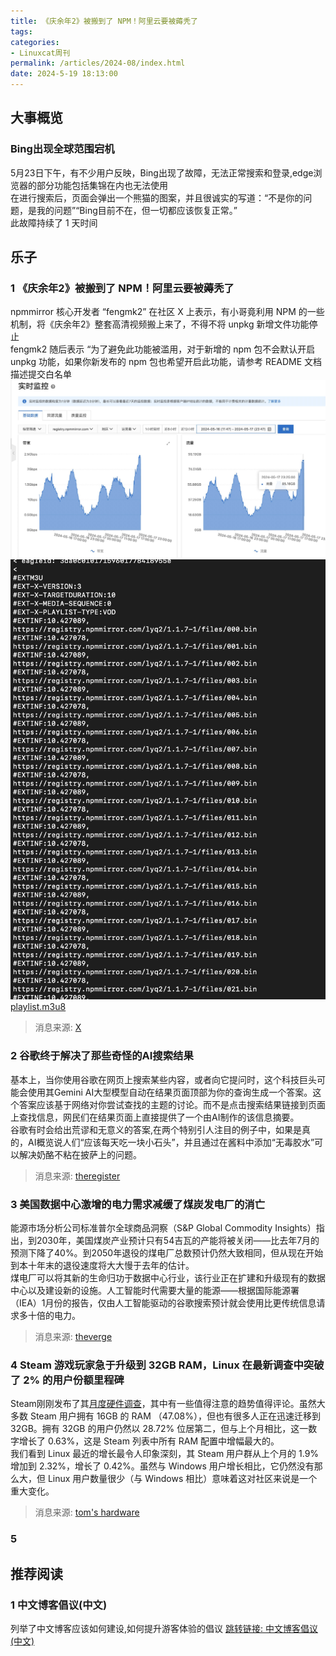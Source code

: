 ```yaml
---
title: 《庆余年2》被搬到了 NPM！阿里云要被薅秃了
tags: 
categories: 
- Linuxcat周刊
permalink: /articles/2024-08/index.html
date: 2024-5-19 18:13:00
---
```

## 大事概览
### Bing出现全球范围宕机
5月23日下午，有不少用户反映，Bing出现了故障，无法正常搜索和登录,edge浏览器的部分功能包括集锦在内也无法使用         
在进行搜索后，页面会弹出一个熊猫的图案，并且很诚实的写道：“不是你的问题，是我的问题”“Bing目前不在，但一切都应该恢复正常。”      
此故障持续了 1 天时间

## 乐子
### 1 《庆余年2》被搬到了 NPM！阿里云要被薅秃了
npmmirror 核心开发者 “fengmk2” 在社区 X 上表示，有小哥竟利用 NPM 的一些机制，将《庆余年2》整套高清视频搬上来了，不得不将 unpkg 新增文件功能停止     
fengmk2 随后表示 “为了避免此功能被滥用，对于新增的 npm 包不会默认开启 unpkg 功能，如果你新发布的 npm 包也希望开启此功能，请参考 README 文档描述提交白名单
![为了无法计算的损失1](/docs/assets/2024/08/GNytLfkXQAA8GMf.jfif "为了无法计算的损失1")     
![为了无法计算的损失2](/docs/assets/2024/08/GNyuFo1WAAAAkQa.jfif "为了无法计算的损失2")     
[playlist.m3u8](/docs/assets/2024/08/playlist.m3u8)     
> 消息来源: [X](https://x.com/fengmk2/status/1791498406923215020)

### 2 谷歌终于解决了那些奇怪的AI搜索结果
基本上，当你使用谷歌在网页上搜索某些内容，或者向它提问时，这个科技巨头可能会使用其Gemini AI大型模型自动在结果页面顶部为你的查询生成一个答案。这个答案应该基于网络对你尝试查找的主题的讨论。而不是点击搜索结果链接到页面上查找信息，网民们在结果页面上直接提供了一个由AI制作的该信息摘要。   
谷歌有时会给出荒谬和无意义的答案,在两个特别引人注目的例子中，如果是真的，AI概览说人们“应该每天吃一块小石头”，并且通过在酱料中添加“无毒胶水”可以解决奶酪不粘在披萨上的问题。
> 消息来源: [theregister](https://www.theregister.com/2024/05/31/google_ai_search_update/)

### 3 美国数据中心激增的电力需求减缓了煤炭发电厂的消亡
能源市场分析公司标准普尔全球商品洞察（S&P Global Commodity Insights）指出，到2030年，美国煤炭产业预计只有54吉瓦的产能将被关闭——比去年7月的预测下降了40%。到2050年退役的煤电厂总数预计仍然大致相同，但从现在开始到本十年末的退役速度将大大慢于去年的估计。   
煤电厂可以将其新的生命归功于数据中心行业，该行业正在扩建和升级现有的数据中心以及建设新的设施。人工智能时代需要大量的能源——根据国际能源署（IEA）1月份的报告，仅由人工智能驱动的谷歌搜索预计就会使用比更传统信息请求多十倍的电力。
> 消息来源: [theverge](https://www.theregister.com/2024/05/31/datacenter_power_crunch/)

### 4 Steam 游戏玩家急于升级到 32GB RAM，Linux 在最新调查中突破了 2% 的用户份额里程碑
Steam刚刚发布了其[月度硬件调查](https://store.steampowered.com/hwsurvey/Steam-Hardware-Software-Survey-Welcome-to-Steam)，其中有一些值得注意的趋势值得评论。虽然大多数 Steam 用户拥有 16GB 的 RAM （47.08%），但也有很多人正在迅速迁移到 32GB。拥有 32GB 的用户仍然以 28.72% 位居第二，但与上个月相比，这一数字增长了 0.63%，这是 Steam 列表中所有 RAM 配置中增幅最大的。   
我们看到 Linux 最近的增长最令人印象深刻，其 Steam 用户群从上个月的 1.9% 增加到 2.32%，增长了 0.42%。虽然与 Windows 用户增长相比，它仍然没有那么大，但 Linux 用户数量很少（与 Windows 相比）意味着这对社区来说是一个重大变化。
> 消息来源: [tom's hardware](https://www.tomshardware.com/video-games/pc-gaming/steam-gamers-hurry-to-upgrade-to-32gb-ram-and-linux-breaks-above-2-user-share-milestone-in-latest-survey)

### 5 




## 推荐阅读

### 1 中文博客倡议(中文)
列举了中文博客应该如何建设,如何提升游客体验的倡议
[跳转链接: 中文博客倡议(中文)](https://github.com/HowieHz/chinese-blog-guidelines)
